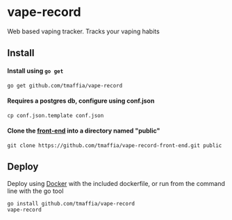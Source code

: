 # vape-record
Web based vaping tracker. Tracks your vaping habits

## Install

#### Install using `go get`
`go get github.com/tmaffia/vape-record`


#### Requires a postgres db, configure using conf.json

`cp conf.json.template conf.json`



#### Clone the [front-end](https://github.com/tmaffia/vape-record-front-end) into a directory named "public"

`git clone https://github.com/tmaffia/vape-record-front-end.git public`

## Deploy

Deploy using [Docker](https://www.docker.com/) with the included dockerfile, or run from the command line with the go tool

```
go install github.com/tmaffia/vape-record
vape-record
```

